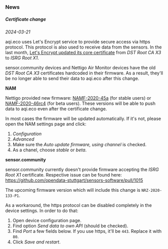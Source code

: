 ### News

##### Certificate change

*2024-03-21*

aqi.eco uses Let's Encrypt service to provide secure access via https protocol. This protocol is also used to receive data from the sensors. In the last month, [Let's Encrypt updated its core certificate](https://letsencrypt.org/2023/07/10/cross-sign-expiration) from *DST Root CA X3* to *ISRG Root X1*.

sensor.community devices and Nettigo Air Monitor devices have the old *DST Root CA X3* certificates hardcoded in their firmware. As a result, they'll be no longer able to send their data to aqi.eco after this change.

**NAM**

Nettigo provided new firmware: [NAMF-2020-45a](https://github.com/nettigo/namf/releases/tag/NAMF-2020-45a) (for stable users) or [NAMF-2020-46rc4](https://github.com/nettigo/namf/releases/tag/NAMF-2020-46rc4) (for beta users). These versions will be able to push data to aqi.eco even after the certificate change.

In most cases the firmware will be updated automatically. If it's not, please open the NAM settings page and click:

1. *Configuration*
2. *Advanced*
3. Make sure the *Auto update firmware, using channel* is checked.
4. As a chanel, choose *stable* or *beta*.

**sensor.community**

sensor.community currently doesn't provide firmware accepting the *ISRG Root X1* certificate. Respective issue can be found here: https://github.com/opendata-stuttgart/sensors-software/pull/1015

The upcoming firmware version which will include this change is `NRZ-2020-133-P1`.

As a workaround, the https protocol can be disabled completely in the device settings. In order to do that:

1. Open device configuration page.
2. Find option *Send data to own API* (should be checked).
3. Find *Port* a few fields below. If you use https, it'll be `443`. Replace it with `80`.
4. Click *Save and restart*.
